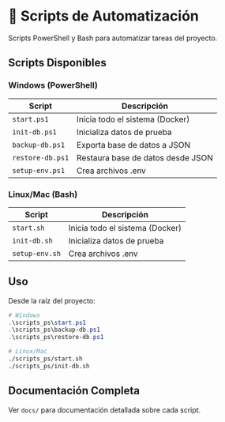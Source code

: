 # 🔧 Scripts de Automatización

Scripts PowerShell y Bash para automatizar tareas del proyecto.

## Scripts Disponibles

### Windows (PowerShell)

| Script           | Descripción                       |
| ---------------- | --------------------------------- |
| `start.ps1`      | Inicia todo el sistema (Docker)   |
| `init-db.ps1`    | Inicializa datos de prueba        |
| `backup-db.ps1`  | Exporta base de datos a JSON      |
| `restore-db.ps1` | Restaura base de datos desde JSON |
| `setup-env.ps1`  | Crea archivos .env                |

### Linux/Mac (Bash)

| Script         | Descripción                     |
| -------------- | ------------------------------- |
| `start.sh`     | Inicia todo el sistema (Docker) |
| `init-db.sh`   | Inicializa datos de prueba      |
| `setup-env.sh` | Crea archivos .env              |

## Uso

Desde la raíz del proyecto:

```powershell
# Windows
.\scripts_ps\start.ps1
.\scripts_ps\backup-db.ps1
.\scripts_ps\restore-db.ps1
```

```bash
# Linux/Mac
./scripts_ps/start.sh
./scripts_ps/init-db.sh
```

## Documentación Completa

Ver `docs/` para documentación detallada sobre cada script.
